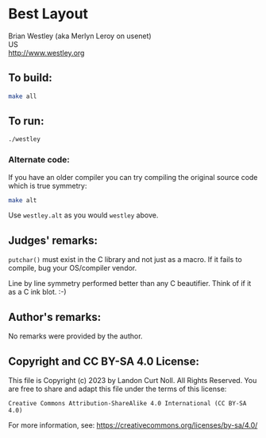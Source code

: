 # Best Layout

Brian Westley (aka Merlyn Leroy on usenet)<br>
US<br>
<http://www.westley.org>

## To build:

```sh
make all
```

## To run:

```sh
./westley
```

### Alternate code:

If you have an older compiler you can try compiling the original source code
which is true symmetry:

```sh
make alt
```

Use `westley.alt` as you would `westley` above.


## Judges' remarks:

`putchar()` must exist in the C library and not just as a macro.
If it fails to compile, bug your OS/compiler vendor.

Line by line symmetry performed better than any C beautifier.  Think
of if it as a C ink blot.  :-)

## Author's remarks:

No remarks were provided by the author.


## Copyright and CC BY-SA 4.0 License:

This file is Copyright (c) 2023 by Landon Curt Noll.  All Rights Reserved.
You are free to share and adapt this file under the terms of this license:

    Creative Commons Attribution-ShareAlike 4.0 International (CC BY-SA 4.0)

For more information, see: https://creativecommons.org/licenses/by-sa/4.0/
